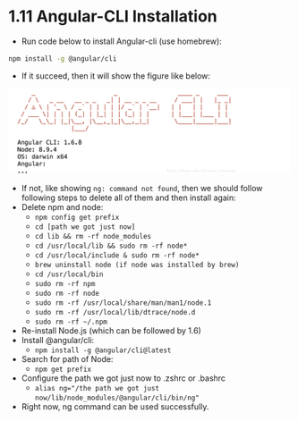 # 1.11 Angular-CLI Installation

* Run code below to install Angular-cli \(use homebrew\):

```bash
npm install -g @angular/cli
```

* If it succeed, then it will show the figure like below:

![](../.gitbook/assets/ping-mu-kuai-zhao-20190322-xia-wu-9.54.31.png)

* If not, like showing `ng: command not found`, then we should follow following steps to delete all of them and then install again:
* Delete npm and node:
  * `npm config get prefix`
  * `cd [path we got just now]`
  * `cd lib && rm -rf node_modules`
  * `cd /usr/local/lib && sudo rm -rf node*`
  * `cd /usr/local/include & sudo rm -rf node*`
  * `brew uninstall node (if node was installed by brew)`
  * `cd /usr/local/bin`
  * `sudo rm -rf npm`
  * `sudo rm -rf node`
  * `sudo rm -rf /usr/local/share/man/man1/node.1`
  * `sudo rm -rf /usr/local/lib/dtrace/node.d`
  * `sudo rm -rf ~/.npm`
* Re-install Node.js \(which can be followed by 1.6\)
* Install @angular/cli:
  * `npm install -g @angular/cli@latest`
* Search for path of Node:
  * `npm get prefix`
* Configure the path we got just now to .zshrc or .bashrc
  * `alias ng="/the path we got just now/lib/node_modules/@angular/cli/bin/ng"`
* Right now, ng command can be used successfully.

